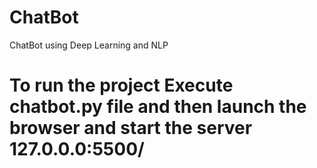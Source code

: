 # ChatBot
ChatBot using Deep Learning and NLP


# To run the project Execute chatbot.py file and then launch the browser and start the server 127.0.0.0:5500/

